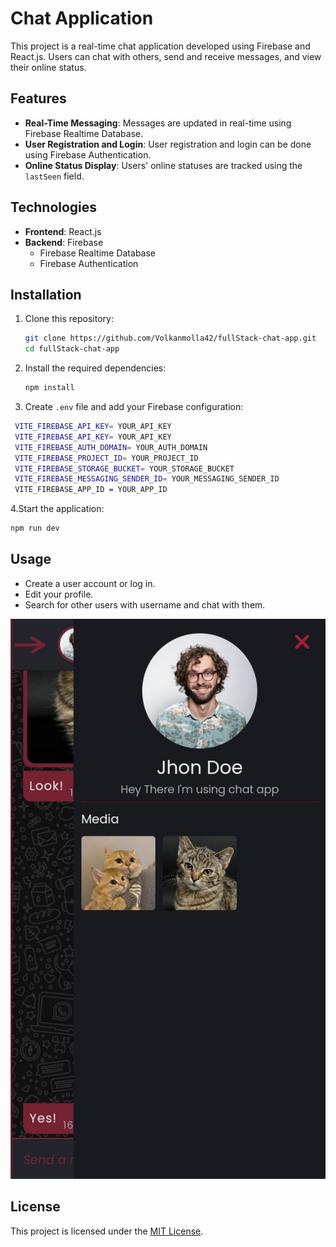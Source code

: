 # Chat Application

This project is a real-time chat application developed using Firebase and React.js. Users can chat with others, send and receive messages, and view their online status.

## Features

- **Real-Time Messaging**: Messages are updated in real-time using Firebase Realtime Database.
- **User Registration and Login**: User registration and login can be done using Firebase Authentication.
- **Online Status Display**: Users' online statuses are tracked using the `lastSeen` field.

## Technologies

- **Frontend**: React.js
- **Backend**: Firebase
  - Firebase Realtime Database
  - Firebase Authentication

## Installation

1. Clone this repository:
   ```bash
   git clone https://github.com/Volkanmolla42/fullStack-chat-app.git
   cd fullStack-chat-app
   ```
2. Install the required dependencies:

   ```bash
   npm install
   ```
3. Create `.env` file and add your Firebase configuration:
  ```bash
   VITE_FIREBASE_API_KEY= YOUR_API_KEY
   VITE_FIREBASE_API_KEY= YOUR_API_KEY
   VITE_FIREBASE_AUTH_DOMAIN= YOUR_AUTH_DOMAIN
   VITE_FIREBASE_PROJECT_ID= YOUR_PROJECT_ID
   VITE_FIREBASE_STORAGE_BUCKET= YOUR_STORAGE_BUCKET
   VITE_FIREBASE_MESSAGING_SENDER_ID= YOUR_MESSAGING_SENDER_ID
   VITE_FIREBASE_APP_ID = YOUR_APP_ID
   ```
4.Start the application:
   ```bash
 npm run dev
   ```

## Usage

- Create a user account or log in.
- Edit your profile.
- Search for other users with username and chat with them.
  

![Telefon Ekran Görüntüsü](/public/phone-ss1.jpeg)

## License

This project is licensed under the [MIT License](LICENSE).
